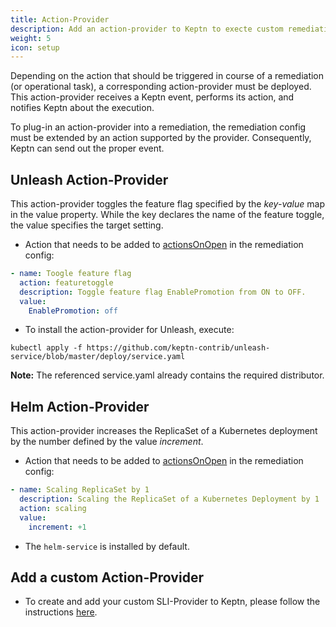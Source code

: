 ```yaml
---
title: Action-Provider
description: Add an action-provider to Keptn to execte custom remediation actions.
weight: 5
icon: setup
---
```


Depending on the action that should be triggered in course of a remediation (or operational task), a corresponding action-provider must be deployed. This action-provider receives a Keptn event, performs its action, and notifies Keptn about the execution. 

To plug-in an action-provider into a remediation, the remediation config must be extended by an action supported by the provider. Consequently, Keptn can send out the proper event.  

## Unleash Action-Provider

This action-provider toggles the feature flag specified by the *key-value* map in the value property. While the key declares the name of the feature toggle, the value specifies the target setting.  

* Action that needs to be added to [actionsOnOpen](../remediation/#actions-on-open) in the remediation config:  

```yaml
- name: Toogle feature flag
  action: featuretoggle
  description: Toggle feature flag EnablePromotion from ON to OFF.
  value: 
    EnablePromotion: off
```

* To install the action-provider for Unleash, execute:

```console
kubectl apply -f https://github.com/keptn-contrib/unleash-service/blob/master/deploy/service.yaml
```

**Note:** The referenced service.yaml already contains the required distributor.

## Helm Action-Provider

This action-provider increases the ReplicaSet of a Kubernetes deployment by the number defined by the value *increment*.  

* Action that needs to be added to [actionsOnOpen](../remediation/#actions-on-open) in the remediation config: 

```yaml
- name: Scaling ReplicaSet by 1
  description: Scaling the ReplicaSet of a Kubernetes Deployment by 1
  action: scaling
  value: 
    increment: +1
```

* The `helm-service` is installed by default. 

## Add a custom Action-Provider

* To create and add your custom SLI-Provider to Keptn, please follow the instructions [here](../../integrations/action_provider).
